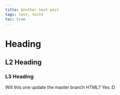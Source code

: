 ```yaml
---
title: Another test post
tags: test, test4
toc: true
...
```


<!-- TODO why no TOC? -->

# Heading

## L2 Heading

### L3 Heading

Will this one update the master branch HTML?
Yes :D
